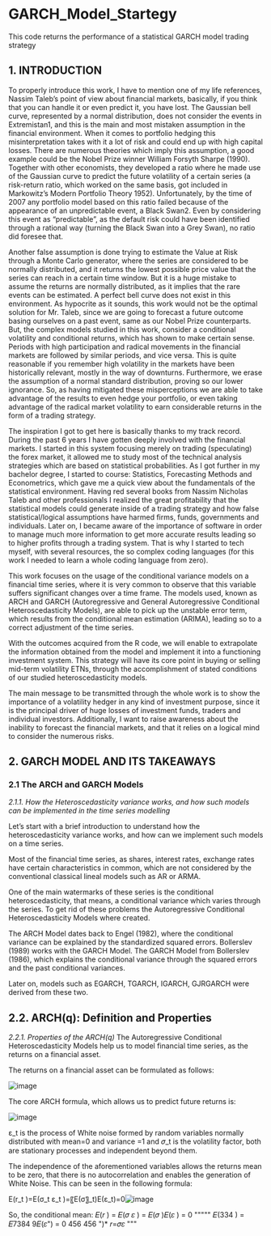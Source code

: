 # GARCH_Model_Startegy
This code returns the performance of a statistical GARCH model trading strategy

## 1. INTRODUCTION

To properly introduce this work, I have to mention one of my life references, Nassim Taleb’s point of view about financial markets, basically, if you think that you can handle it or even predict it, you have lost. The Gaussian bell curve, represented by a normal distribution, does not consider the events in Extremistan1, and this is the main and most mistaken assumption in the financial environment. When it comes to portfolio hedging this misinterpretation takes with it a lot of risk and could end up with high capital losses. There are numerous theories which imply this assumption, a good example could be the Nobel Prize winner William Forsyth Sharpe (1990). Together with other economists, they developed a ratio where he made use of the Gaussian curve to predict the future volatility of a certain series (a risk-return ratio, which worked on the same basis, got included in Markowitz’s Modern Portfolio Theory 1952). Unfortunately, by the time of 2007 any portfolio model based on this ratio failed because of the appearance of an unpredictable event, a Black Swan2. Even by considering this event as “predictable”, as the default risk could have been identified through a rational way (turning the Black Swan into a Grey Swan), no ratio did foresee that.

Another false assumption is done trying to estimate the Value at Risk through a Monte Carlo generator, where the series are considered to be normally distributed, and it returns the lowest possible price value that the series can reach in a certain time window. But it is a huge mistake to assume the returns are normally distributed, as it implies that the rare events can be estimated. A perfect bell curve does not exist in this environment.
As hypocrite as it sounds, this work would not be the optimal solution for Mr. Taleb, since we are going to forecast a future outcome basing ourselves on a past event, same as our Nobel Prize counterparts. But, the complex models studied in this work, consider a conditional volatility and conditional returns, which has shown to make certain sense. Periods with high participation and radical movements in the financial markets are followed by similar periods, and vice versa. This is quite reasonable if you remember high volatility in the markets have been historically relevant, mostly in the way of downturns. Furthermore, we erase the assumption of a normal standard distribution, proving so our lower ignorance. So, as having mitigated these misperceptions we are able to take advantage of the results to even hedge your portfolio, or even taking advantage of the radical market volatility to earn considerable returns in the form of a trading strategy.

The inspiration I got to get here is basically thanks to my track record. During the past 6 years I have gotten deeply involved with the financial markets. I started in this system focusing merely on trading (speculating) the forex market, it allowed me to study most of the technical analysis strategies which are based on statistical probabilities. As I got further in my bachelor degree, I started to course: Statistics, Forecasting Methods and Econometrics, which gave me a quick view about the fundamentals of the statistical environment.
Having red several books from Nassim Nicholas Taleb and other professionals I realized the great profitability that the statistical models could generate inside of a trading strategy and how false statistical/logical assumptions have harmed firms, funds, governments and individuals. Later on, I became aware of the importance of software in order to manage much more information to get more accurate results leading so to higher profits through a trading system. That is why I started to tech myself, with several resources, the so complex coding languages (for this work I needed to learn a whole coding language from zero).

This work focuses on the usage of the conditional variance models on a financial time series, where it is very common to observe that this variable suffers significant changes over a time frame. The models used, known as ARCH and GARCH (Autoregressive and General Autoregressive Conditional Heteroscedasticity Models), are able to pick up the unstable error term, which results from the conditional mean estimation (ARIMA), leading so to a correct adjustment of the time series.

With the outcomes acquired from the R code, we will enable to extrapolate the information obtained from the model and implement it into a functioning investment system. This strategy will have its core point in buying or selling mid-term volatility ETNs, through the accomplishment of stated conditions of our studied heteroscedasticity models.

The main message to be transmitted through the whole work is to show the importance of a volatility hedger in any kind of investment purpose, since it is the principal driver of huge losses of investment funds, traders and individual investors. Additionally, I want to raise awareness about the inability to forecast the financial markets, and that it relies on a logical mind to consider the numerous risks.

## 2. GARCH MODEL AND ITS TAKEAWAYS
### 2.1 The ARCH and GARCH Models
_2.1.1. How the Heteroscedasticity variance works, and how such models can be implemented in the time series modelling_

Let’s start with a brief introduction to understand how the heteroscedasticity variance works, and how can we implement such models on a time series.

Most of the financial time series, as shares, interest rates, exchange rates have certain characteristics in common, which are not considered by the conventional classical lineal models such as AR or ARMA.

One of the main watermarks of these series is the conditional heteroscedasticity, that means, a conditional variance which varies through the series. To get rid of these problems the Autoregressive Conditional Heteroscedasticity Models where created.

The ARCH Model dates back to Engel (1982), where the conditional variance can be explained by the standardized squared errors. Bollerslev (1989) works with the GARCH Model.
The GARCH Model from Bollerslev (1986), which explains the conditional variance through the squared errors and the past conditional variances.

Later on, models such as EGARCH, TGARCH, IGARCH, GJRGARCH were derived from these two.

## 2.2. ARCH(q): Definition and Properties
_2.2.1. Properties of the ARCH(q)_
The Autoregressive Conditional Heteroscedasticity Models help us to model financial time series, as the returns on a financial asset.

The returns on a financial asset can be formulated as follows:

![image](https://user-images.githubusercontent.com/67901472/125917890-91545b65-3754-4eff-b234-d2694728ac24.png)

The core ARCH formula, which allows us to predict future returns is:

![image](https://user-images.githubusercontent.com/67901472/125918098-074a9444-59be-459b-9fe3-a3eeb0297561.png)

ε_t is the process of White noise formed by random variables normally distributed with mean=0 and variance =1 and 𝜎_t is the volatility factor, both are stationary processes and independent beyond them.

The independence of the aforementioned variables allows the returns mean to be zero, that there is no autocorrelation and enables the generation of White Noise. This can be seen in the following formula:

E(r_t )=E(σ_t ε_t )=〖E(σ〗_t)E(ε_t)=0![image](https://user-images.githubusercontent.com/67901472/125918310-ed702c46-3842-4971-9fdf-089065241f4e.png)


  So, the conditional mean:
𝐸(𝑟 ) = 𝐸(𝜎 𝜀 ) = 𝐸(𝜎 )𝐸(𝜀 ) = 0 """""
𝐸(334 ) = 𝐸7384 9𝐸(𝜀") = 0 456 456
")*
𝑟=𝜎𝜀 """

